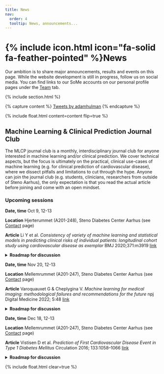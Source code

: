 ```yaml
---
title: News
nav:
  order: 4
  tooltip: News, announcements...
---
```


# {% include icon.html icon="fa-solid fa-feather-pointed" %}News

Our ambition is to share major announcements, results and events on this page. While the website development is still in progress, follow us on social media. 
You can find links to our SoMe accounts on our personal profile pages under the [Team](https://hulmanlab.com/team/) tab.

{% include section.html %}

{% capture content %}
  <a class="twitter-timeline" data-width="350" href="https://twitter.com/adamhulman?ref_src=twsrc%5Etfw">Tweets by adamhulman</a> <script async src="https://platform.twitter.com/widgets.js" charset="utf-8"></script>
{% endcapture %}

{%
  include float.html
  content=content
  flip=true
%}

## Machine Learning & Clinical Prediction Journal Club
The MLCP journal club is a monthly, interdisciplinary journal club for anyone interested in machine learning and/or clinical prediction.  We cover technical aspects, but the focus is ultimately on the practical, clinical use-cases of machine learning (e.g. for clinical prediction of cardiovascular disease), where we dissect pitfalls and limitations to cut through the hype. Anyone can join the journal club (e.g. students, clinicians, researchers from outside of Steno Aarhus), the only expectation is that you read the actual article before joining and come with an open mindset.
### Upcoming sessions
**Date, time** Oct 9, 12-13

**Location** Hjerterummet (A201-248), Steno Diabetes Center Aarhus (see [Contact](https://hulmanlab.com/contact/) page)

**Article** Li Y et al. *Consistency of variety of machine learning and statistical models in predicting clinical risks of individual patients: longitudinal cohort study using cardiovascular disease as exemplar* BMJ 2020;371:m3919 [link](https://www.bmj.com/content/371/bmj.m3919) 

<details>
  <summary><b>Roadmap for discussion</b></summary>  
  Questions will be added a few days before the event.
</details>



**Date, time** Nov 20, 12-13

**Location** Mellemrummet (A201-247), Steno Diabetes Center Aarhus (see [Contact](https://hulmanlab.com/contact/) page)

**Article** Varoquauxet G & Cheplygina V. *Machine learning for medical imaging: methodological failures and recommendations for the future* npj Digital Medicine 2022; 5:48 [link](https://www.nature.com/articles/s41746-022-00592-y)
<details>
  <summary><b>Roadmap for discussion</b></summary>  
  Questions will be added a few days before the event.
</details>



**Date, time** Dec 18, 12-13

**Location** Mellemrummet (A201-247), Steno Diabetes Center Aarhus (see [Contact](https://hulmanlab.com/contact/) page)

**Article** Vistisen D et al. *Prediction of First Cardiovascular Disease Event in Type 1 Diabetes Mellitus* Circulation 2016; 133:1058–1066 [link](https://www.ahajournals.org/doi/full/10.1161/CIRCULATIONAHA.115.018844)
<details>
  <summary><b>Roadmap for discussion</b></summary>  
  Questions will be added a few days before the event.
</details>
 
{% include float.html clear=true %}
